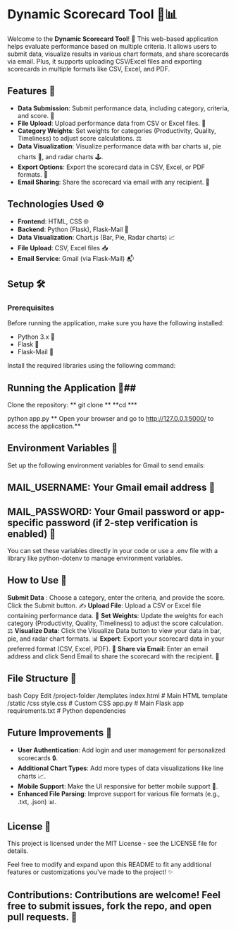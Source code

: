 # Dynamic Scorecard Tool 🎯📊

Welcome to the **Dynamic Scorecard Tool**! 🚀 This web-based application helps evaluate performance based on multiple criteria. It allows users to submit data, visualize results in various chart formats, and share scorecards via email. Plus, it supports uploading CSV/Excel files and exporting scorecards in multiple formats like CSV, Excel, and PDF.


## Features 🌟

- **Data Submission**: Submit performance data, including category, criteria, and score. 📝
- **File Upload**: Upload performance data from CSV or Excel files. 📂
- **Category Weights**: Set weights for categories (Productivity, Quality, Timeliness) to adjust score calculations. ⚖️
- **Data Visualization**: Visualize performance data with bar charts 📊, pie charts 🍰, and radar charts 🕹️.
- **Export Options**: Export the scorecard data in CSV, Excel, or PDF formats. 💾
- **Email Sharing**: Share the scorecard via email with any recipient. 📧

## Technologies Used ⚙️

- **Frontend**: HTML, CSS 🌐
- **Backend**: Python (Flask), Flask-Mail 🐍
- **Data Visualization**: Chart.js (Bar, Pie, Radar charts) 📈
- **File Upload**: CSV, Excel files 📥
- **Email Service**: Gmail (via Flask-Mail) 📬

## Setup 🛠️

### Prerequisites

Before running the application, make sure you have the following installed:

- Python 3.x 🐍
- Flask 🧪
- Flask-Mail 📧

Install the required libraries using the following command:


## Running the Application 🚀##
Clone the repository:
** git clone <repository-url> ** 
**cd <repository-folder> ***


python app.py
** Open your browser and go to http://127.0.0.1:5000/ to access the application.**

## Environment Variables 🔐
Set up the following environment variables for Gmail to send emails:

## MAIL_USERNAME: Your Gmail email address 📧
## MAIL_PASSWORD: Your Gmail password or app-specific password (if 2-step verification is enabled) 🔑
You can set these variables directly in your code or use a .env file with a library like python-dotenv to manage environment variables.

## How to Use 🎯
**Submit Data** : Choose a category, enter the criteria, and provide the score. Click the Submit button. ✍️
**Upload File**: Upload a CSV or Excel file containing performance data. 📂
**Set Weights**: Update the weights for each category (Productivity, Quality, Timeliness) to adjust the score calculation. ⚖️
**Visualize Data**: Click the Visualize Data button to view your data in bar, pie, and radar chart formats. 📊
**Export**: Export your scorecard data in your preferred format (CSV, Excel, PDF). 💾
**Share via Email**: Enter an email address and click Send Email to share the scorecard with the recipient. 📧

## File Structure 📁
bash
Copy
Edit
/project-folder
    /templates
        index.html         # Main HTML template
    /static
        /css
            style.css      # Custom CSS
    app.py                  # Main Flask app
    requirements.txt        # Python dependencies



## Future Improvements 🚀

- **User Authentication**: Add login and user management for personalized scorecards 🔒.
- **Additional Chart Types**: Add more types of data visualizations like line charts 📈.
- **Mobile Support**: Make the UI responsive for better mobile support 📱.
- **Enhanced File Parsing**: Improve support for various file formats (e.g., .txt, .json) 📊.


## License 📝
This project is licensed under the MIT License - see the LICENSE file for details.

Feel free to modify and expand upon this README to fit any additional features or customizations you've made to the project! ✨

## Contributions: Contributions are welcome! Feel free to submit issues, fork the repo, and open pull requests. 🙌
